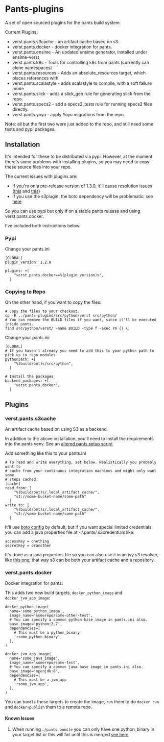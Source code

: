 # Pants-plugins

A set of open sourced plugins for the pants build system.

Current Plugins:

* verst.pants.s3cache - an artifact cache based on s3.
* verst.pants.docker - docker integration for pants.
* verst.pants.ensime - An updated ensime generator, installed under ensime-verst
* verst.pants.k8s - Tools for controlling k8s from pants (currently can clone namespaces)
* verst.pants.resources - Adds an absolute_resources target, which places references with
* verst.pants.scalastyle - adds scalastyle to compile, with a soft failure mode
* verst.pants.slick - adds a slick_gen rule for generating slick from the repo.
* verst.pants.specs2 - add a specs2_tests rule for running specs2 files directly.
* verst.pants.yoyo - apply Yoyo migrations from the repo.

Note: all but the first two were just added to the repo, and still need some tests and pypi packages.

## Installation

It's intended for these to be distributed via pypi. However, at the moment there's some problems with installing plugins, so you may need to copy these source files into your repo.

The current issues with plugins are:

* If you're on a pre-release version of 1.3.0, it'll cause resolution issues ([this](https://github.com/pantsbuild/pex/pull/373) and [this](https://github.com/pantsbuild/pex/pull/374))
* If you use the s3plugin, the boto dependency will be problematic: see [here](https://github.com/pantsbuild/pants/issues/4428)

So you can use pypi but only if on a stable pants release and using verst.pants.docker.

I've included both instructions below.

### Pypi

Change your pants.ini

```
[GLOBAL]
plugin_version: 1.2.0

plugins: +[
    "verst.pants.docker==%(plugin_version)s",
  ]
```

### Copying to Repo

On the other hand, if you want to copy the files:

```
# Copy the files to your checkout.
cp -R ../pants-plugins/src/python/verst src/python/
# You can remove the BUILD files if you want, since it'll be executed inside pants.
find src/python/verst/ -name BUILD -type f -exec rm {} \;
```

Change your pants.ini

```
[GLOBAL]
# If you haven't already you need to add this to your python path to pick up in repo modules
pythonpath: +[
    "%(buildroot)s/src/python",
  ]

# Install the packages
backend_packages: +[
    "verst.pants.docker",
  ]
```

## Plugins

### verst.pants.s3cache

An artifact cache based on using S3 as a backend.

In addition to the above installation, you'll need to install the requirements into the pants venv. See an [altered pants setup script](pants.extrareqs)

Add something like this to your pants.ini

```
# To read and write everything, set below. Realistically you probably want to
# cache from your continuous integration machines and might only want some
# steps cached.
[cache]
read_from: [
    "%(buildroot)s/.local_artifact_cache/",
    "s3://some-bucket-name/some-path"
  ]
write_to: [
    "%(buildroot)s/.local_artifact_cache/",
    "s3://some-bucket-name/some-path"
  ]
```

It'll use [boto config](http://boto3.readthedocs.io/en/latest/guide/quickstart.html#configuration) by default, but if you want special limited credentials you can add a java properties file at ~/.pants/.s3credentials like:

```
accessKey = onething
secretKey = oranother
```

It's done as a java properties file so you can also use it in an ivy s3 resolver, like [this one](https://github.com/ActionIQ/s3-ivy-resolver); that way s3 can be both your artifact cache and a repository.

### verst.pants.docker

Docker integration for pants.

This adds two new build targets, `docker_python_image` and `docker_jvm_app_image`:

```
docker_python_image(
  name='some_python_image',
  image_name='somerepo/some-other-test',
  # You can specify a common python base image in pants.ini also.
  base_image='python:2.7',
  dependencies=[
    # This must be a python_binary
    ':some_python_binary',
  ],
)

docker_jvm_app_image(
  name='some_java_image',
  image_name='somerepo/some-test',
  # You can specify a common java base image in pants.ini also.
  base_image='openjdk:8',
  dependencies=[
    # This must be a jvm_app
    ':some_jvm_app',
  ],
)
```

You can `bundle` these targets to create the image, `run` them to do `docker run` and `docker-publish` them to a remote repo.

#### Known Issues

1. When running `./pants bundle` you can only have one python_binary in your target list or this will fail until this is merged [see here](https://github.com/pantsbuild/pants/pull/3993)
